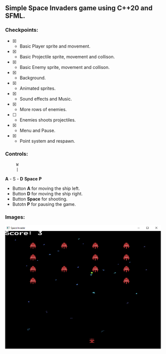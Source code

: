 ## Simple Space Invaders game using C++20 and SFML.

### Checkpoints:

- [X] - Basic Player sprite and movement.

- [X] - Basic Projectile sprite, movement and collison.

- [X] - Basic Enemy sprite, movement and collison.

- [X] - Background.

- [X] - Animated sprites.

- [X] - Sound effects and Music.

- [X] - More rows of enemies.

- [ ] - Enemies shoots projectiles.

- [X] - Menu and Pause.

- [X] - Point system and respawn.


### Controls:


         W
         |
 **A** - S - **D** **Space** **P**


- Button **A** for moving the ship left.
- Button **D** for moving the ship right.
- Button **Space** for shooting.
- Butotn **P** for pausing the game.

### Images:
![](/images/screenshoot.png)